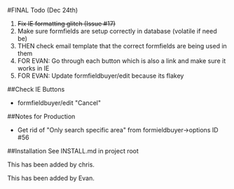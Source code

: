 #FINAL Todo (Dec 24th)
1. ~~Fix IE formatting glitch (Issue #17)~~
2. Make sure formfields are setup correctly in database (volatile if need be)
3. THEN check email template that the correct formfields are being used in them
4. FOR EVAN: Go through each button which is also a link and make sure it works in IE 
5. FOR EVAN: Update formfieldbuyer/edit because its flakey

##Check IE Buttons
* formfieldbuyer/edit "Cancel"

##Notes for Production
* Get rid of "Only search specific area" from formieldbuyer->options ID #56

##Installation
See INSTALL.md in project root

This has been added by chris.

This has been added by Evan.
